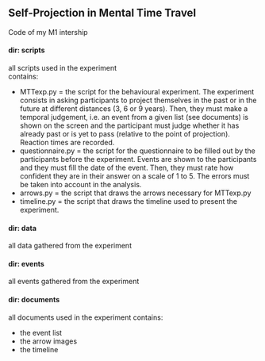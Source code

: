 ## Self-Projection in Mental Time Travel
Code of my M1 intership

#### dir: scripts  
all scripts used in the experiment  
contains:
  * MTTexp.py = the script for the behavioural experiment. The experiment consists in asking participants to project themselves in the past or in the future at different distances (3, 6 or 9 years). Then, they must make a temporal judgement, i.e. an event from a given list (see documents) is shown on the screen and the participant must judge whether it has already past or is yet to pass (relative to the point of projection). Reaction times are recorded.
  * questionnaire.py = the script for the questionnaire to be filled out by the participants before the experiment. Events are shown to the participants and they must fill the date of the event. Then, they must rate how confident they are in their answer on a scale of 1 to 5. The errors must be taken into account in the analysis.
  * arrows.py = the script that draws the arrows necessary for MTTexp.py
  * timeline.py = the script that draws the timeline used to present the experiment.

#### dir: data  
all data gathered from the experiment

#### dir: events
all events gathered from the experiment

#### dir: documents  
all documents used in the experiment
contains:
 * the event list
 * the arrow images
 * the timeline

